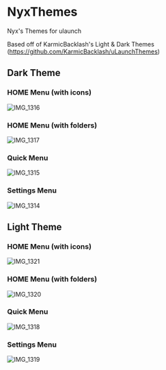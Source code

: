 # NyxThemes
Nyx's Themes for ulaunch

Based off of KarmicBacklash's Light & Dark Themes (https://github.com/KarmicBacklash/uLaunchThemes)



## Dark Theme

### HOME Menu (with icons)
![IMG_1316](https://github.com/nyxschaefer/NyxThemes/assets/12191105/b708736d-7d60-4ad0-848d-0ed133713d87)

### HOME Menu (with folders)
![IMG_1317](https://github.com/nyxschaefer/NyxThemes/assets/12191105/eca072d8-26ce-4abe-9839-aa05641c837d)

### Quick Menu
![IMG_1315](https://github.com/nyxschaefer/NyxThemes/assets/12191105/29cd342a-3701-47ee-9d4b-57ba477f87f6)

### Settings Menu
![IMG_1314](https://github.com/nyxschaefer/NyxThemes/assets/12191105/336224fe-d69b-4c0b-a090-f7c153da8da2)



## Light Theme

### HOME Menu (with icons)
![IMG_1321](https://github.com/nyxschaefer/NyxThemes/assets/12191105/a84d52cd-373b-4886-9c36-8f8f79701a2f)

### HOME Menu (with folders)
![IMG_1320](https://github.com/nyxschaefer/NyxThemes/assets/12191105/a391ebf2-1cde-44c2-b40d-7996b06fa03b)

### Quick Menu
![IMG_1318](https://github.com/nyxschaefer/NyxThemes/assets/12191105/a9cdfda1-7372-45ae-9e66-0013abd08773)

### Settings Menu
![IMG_1319](https://github.com/nyxschaefer/NyxThemes/assets/12191105/89f34776-0f56-403e-9bc9-e39cbee4c1da)
